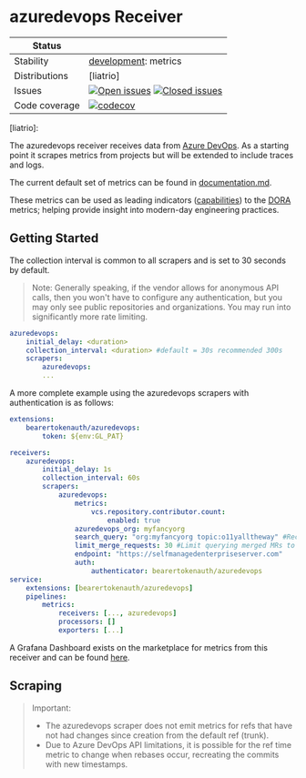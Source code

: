 # azuredevops Receiver

<!-- status autogenerated section -->
| Status        |           |
| ------------- |-----------|
| Stability     | [development]: metrics   |
| Distributions | [liatrio] |
| Issues        | [![Open issues](https://img.shields.io/github/issues-search/open-telemetry/opentelemetry-collector-contrib?query=is%3Aissue%20is%3Aopen%20label%3Areceiver%2Fazuredevops%20&label=open&color=orange&logo=opentelemetry)](https://github.com/open-telemetry/opentelemetry-collector-contrib/issues?q=is%3Aopen+is%3Aissue+label%3Areceiver%2Fazuredevops) [![Closed issues](https://img.shields.io/github/issues-search/open-telemetry/opentelemetry-collector-contrib?query=is%3Aissue%20is%3Aclosed%20label%3Areceiver%2Fazuredevops%20&label=closed&color=blue&logo=opentelemetry)](https://github.com/open-telemetry/opentelemetry-collector-contrib/issues?q=is%3Aclosed+is%3Aissue+label%3Areceiver%2Fazuredevops) |
| Code coverage | [![codecov](https://codecov.io/github/open-telemetry/opentelemetry-collector-contrib/graph/main/badge.svg?component=receiver_azuredevops)](https://app.codecov.io/gh/open-telemetry/opentelemetry-collector-contrib/tree/main/?components%5B0%5D=receiver_azuredevops&displayType=list) |

[development]: https://github.com/open-telemetry/opentelemetry-collector/blob/main/docs/component-stability.md#development
[liatrio]: 
<!-- end autogenerated section -->

The azuredevops receiver receives data from [Azure DevOps](https://dev.azure.com/). As a
starting point it scrapes metrics from projects but will be extended to
include traces and logs.

The current default set of metrics can be found in
[documentation.md](./documentation.md).

These metrics can be used as leading indicators ([capabilities][doracap])
to the [DORA][dorafour] metrics; helping provide insight into modern-day
engineering practices.

[doracap]: https://dora.dev/capabilities/
[dorafour]: https://dora.dev/guides/dora-metrics-four-keys/

## Getting Started

The collection interval is common to all scrapers and is set to 30 seconds by default.

> Note: Generally speaking, if the vendor allows for anonymous API calls, then you
> won't have to configure any authentication, but you may only see public repositories
> and organizations. You may run into significantly more rate limiting.

```yaml
azuredevops:
    initial_delay: <duration>
    collection_interval: <duration> #default = 30s recommended 300s
    scrapers:
        azuredevops:
        ...
```

A more complete example using the azuredevops scrapers with authentication is as follows:

```yaml
extensions:
    bearertokenauth/azuredevops:
        token: ${env:GL_PAT}

receivers:
    azuredevops:
        initial_delay: 1s
        collection_interval: 60s
        scrapers:
            azuredevops:
                metrics:
                    vcs.repository.contributor.count:
                        enabled: true
                azuredevops_org: myfancyorg
                search_query: "org:myfancyorg topic:o11yalltheway" #Recommended optional query override, defaults to "{org,user}:<azuredevops_org>"
                limit_merge_requests: 30 #Limit querying merged MRs to the last 30 days, defaults to querying all historical merged MRs
                endpoint: "https://selfmanagedenterpriseserver.com"
                auth:
                    authenticator: bearertokenauth/azuredevops
service:
    extensions: [bearertokenauth/azuredevops]
    pipelines:
        metrics:
            receivers: [..., azuredevops]
            processors: []
            exporters: [...]
```

A Grafana Dashboard exists on the marketplace for metrics from this receiver
and can be found
[here](https://grafana.com/grafana/dashboards/20976-engineering-effectiveness-metrics/).

## Scraping

> Important:
> * The azuredevops scraper does not emit metrics for refs that have not had
>   changes since creation from the default ref (trunk).
> * Due to Azure DevOps API limitations, it is possible for the ref time metric to
>   change when rebases occur, recreating the commits with new timestamps.


<!-- TODO: Combine this documentation once the scraper code is restructured due scope change -->
